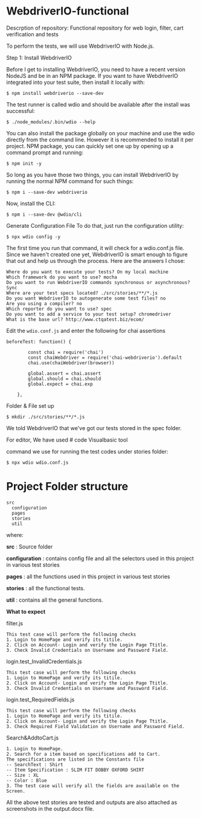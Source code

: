 # WebdriverIO-functional
Descrption of repository: Functional repository for web login, filter, cart verification and tests

To perform the tests, we will use WebdriverIO with Node.js.

Step 1: Install WebdriverIO

Before I get to installing WebdriverIO, you need to have a recent version NodeJS and be in an NPM package. If you want to have WebdriverIO integrated into your test suite, then install it locally with:

`$ npm install webdriverio --save-dev`

The test runner is called wdio and should be available after the install was successful:

`$ ./node_modules/.bin/wdio --help`

You can also install the package globally on your machine and use the wdio directly from the command line. However it is recommended to install it per project.
NPM package, you can quickly set one up by opening up a command prompt and running:

`$ npm init -y`

So long as you have those two things, you can install WebdriverIO by running the normal NPM command for such things:

`$ npm i --save-dev webdriverio`

Now, install the CLI:

`$ npm i --save-dev @wdio/cli`

Generate Configuration File
To do that, just run the configuration utility:

`$ npx wdio config -y`

The first time you run that command, it will check for a wdio.conf.js file.
Since we haven't created one yet, WebdriverIO is smart enough to figure that out and help us through the process. Here are the answers I chose:
```
Where do you want to execute your tests? On my local machine
Which framework do you want to use? mocha
Do you want to run WebdriverIO commands synchronous or asynchronous? Sync
Where are your test specs located? ./src/stories/**/*.js
Do you want WebdriverIO to autogenerate some test files? no
Are you using a compiler? no
Which reporter do you want to use? spec
Do you want to add a service to your test setup? chromedriver
What is the base url? http://www.ctqatest.biz/ecom/
```
Edit the `wdio.conf.js` and enter the following for chai assertions
```
beforeTest: function() {
		
		const chai = require('chai')
		const chaiWebdriver = require('chai-webdriverio').default
		chai.use(chaiWebdriver(browser))
		
		global.assert = chai.assert
		global.should = chai.should
		global.expect = chai.exp
		
	},
  ```
Folder & File set up

`$ mkdir ./src/stories/**/*.js`

We told WebdriverIO that we've got our tests stored in the spec folder.

For editor, We have used # code Visualbasic tool

command we use for running the test codes under stories folder:

`$ npx wdio wdio.conf.js`

# Project Folder structure
```
src
  configuration
  pages
  stories
  util
```
where:

**src** : Source folder

**configuration** : contains config file and all the selectors used in this project in various test stories

**pages** : all the functions used in this project in various test stories

**stories** : all the functional tests.

**util** : contains all the general functions.

**What to expect**

filter.js
```
This test case will perform the following checks 
1. Login to HomePage and verify its titile.
2. Click on Account- Login and verify the Login Page Ttitle.
3. Check Invalid Credentials on Username and Password Field.
```
login.test_InvalidCredentials.js
```
This test case will perform the following checks 
1. Login to HomePage and verify its titile.
2. Click on Account- Login and verify the Login Page Ttitle.
3. Check Invalid Credentials on Username and Password Field.
```
login.test_RequiredFields.js
```
This test case will perform the following checks 
1. Login to HomePage and verify its titile.
2. Click on Account- Login and verify the Login Page Ttitle.
3. Check Required Field Validation on Username and Password Field.
```
Search&AddtoCart.js
```
1. Login to HomePage.
2. Search for a item based on specifications add to Cart.
The specifications are listed in the Constants file
-- SearchText : Shirt
-- Item Specification : SLIM FIT DOBBY OXFORD SHIRT
-- Size : XL
-- Color : Blue
3. The test case will verify all the fields are available on the Screen.
```

All the above test stories are tested and outputs are also attached as screenshots in the output.docx file.
